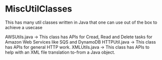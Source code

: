 # MiscUtilClasses
This has many util classes written in Java that one can use out of the box to achieve a usecase

AWSUtils.java -> This class has APIs for Cread, Read and Delete tasks for Amazon Web Services like SQS and DynamoDB
HTTPUtil.java -> This class has APIs for general HTTP work.
XMLUtils.java -> This class has APIs to help with an XML file translation to-from a Java object.

